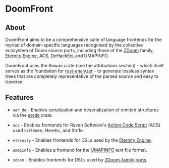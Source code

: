 # DoomFront

## About

DoomFront aims to be a comprehensive suite of language frontends for the myriad of domain-specific languages recognised by the collective ecosystem of Doom source ports, including those of the [ZDoom](https://zdoom.org/index) family, [Eternity Engine](https://eternity.youfailit.net/wiki/Main_Page), ACS, DeHackEd, and UMAPINFO.

DoomFront uses the Rowan crate (see the attributions section) - which itself serves as the foundation for [rust-analyzer](https://rust-analyzer.github.io/) - to generate lossless syntax trees that are completely representative of the parsed source and easy to traverse.

## Features

- `ser_de` - Enables serialization and deserialization of emitted structures via the [serde](https://serde.rs/) crate.

- `acs` - Enables frontends for Raven Software's [Action Code Script](https://doomwiki.org/wiki/ACS) (ACS) used in Hexen, Heretic, and Strife.
- `eternity` - Enables frontends for DSLs used by the [Eternity Engine](https://eternity.youfailit.net/wiki/Main_Page).
- `umapinfo` - Enables a frontend for the [UMAPINFO](https://doomwiki.org/wiki/UMAPINFO) text file format.
- `zdoom` - Enables frontends for DSLs used by [ZDoom-family ports](https://zdoom.org).
